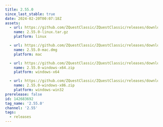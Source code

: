 ```yaml
---
title: 2.55.0
since_last_stable: true
date: 2024-02-20T00:07:18Z
assets: 
  - url: https://github.com/ZQuestClassic/ZQuestClassic/releases/download/2.55.0/2.55.0-linux.tar.gz
    name: 2.55.0-linux.tar.gz
    platform: linux

  - url: https://github.com/ZQuestClassic/ZQuestClassic/releases/download/2.55.0/2.55.0-mac.dmg
    name: 2.55.0-mac.dmg
    platform: mac

  - url: https://github.com/ZQuestClassic/ZQuestClassic/releases/download/2.55.0/2.55.0-windows-x64.zip
    name: 2.55.0-windows-x64.zip
    platform: windows-x64

  - url: https://github.com/ZQuestClassic/ZQuestClassic/releases/download/2.55.0/2.55.0-windows-x86.zip
    name: 2.55.0-windows-x86.zip
    platform: windows-win32
prerelease: false
id: 142683692
tag_name: '2.55.0'
channel: '2.55'
tags:
  - releases
---
```



